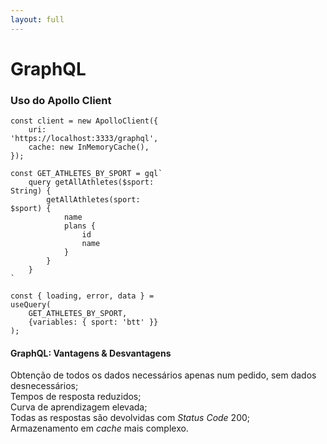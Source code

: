 ```yaml
---
layout: full
---
```


<h1 class="no-mb font-300">GraphQL</h1>
<h3 class="font-xs">Uso do <strong>Apollo Client</strong></h3>

<div class="flex gap-4 mt-2">

<div style="width: 50%">
<v-clicks>


```ts{all|2}
const client = new ApolloClient({
    uri: 'https://localhost:3333/graphql',
    cache: new InMemoryCache(),
});
```

```ts{all|5-8|15|all}
const GET_ATHLETES_BY_SPORT = gql`
    query getAllAthletes($sport: String) {
        getAllAthletes(sport: $sport) {
            name
            plans {
                id
                name
            }
        }
    }
`

const { loading, error, data } = useQuery(
    GET_ATHLETES_BY_SPORT,
    {variables: { sport: 'btt' }}
);
```

<arrow v-click="9" x1="300" y1="350" x2="200" y2="435" class="text-beapt" width="3" arrowSize="1" />

</v-clicks>
</div>
<div>
<v-clicks>
<h4 class="font-300"><strong>GraphQL:</strong> Vantagens & Desvantagens</h4>

<div class="flex flex-col gap-2 mt-2">
<div class="flex gap-1 font-300 text-sm items-center">
    <akar-icons:circle-check-fill class="text-success" />
    <span>Obtenção de todos os dados necessários apenas num pedido, sem dados desnecessários;</span>
</div>

<div class="flex gap-1 font-300 text-sm items-center">
    <akar-icons:circle-check-fill class="text-success" />
    <span>Tempos de resposta reduzidos;</span>
</div>

<div class="flex gap-1 font-300 text-sm items-center mt-4">
    <ant-design:close-circle-fill class="text-danger" />
    <span>Curva de aprendizagem elevada;</span>
</div>
<div class="flex gap-1 font-300 text-sm items-center">
    <ant-design:close-circle-fill class="text-danger" />
    <span>Todas as respostas são devolvidas com <em>Status Code</em> 200;</span>
</div>
<div class="flex gap-1 font-300 text-sm items-center">
    <ant-design:close-circle-fill class="text-danger" />
    <span>Armazenamento em <em>cache</em> mais complexo.</span>
</div>
</div>

</v-clicks>
</div>
</div>